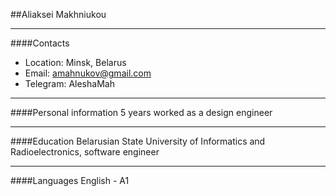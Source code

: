 ##Aliaksei Makhniukou
***
####Contacts
- Location: Minsk, Belarus
- Email: amahnukov@gmail.com
- Telegram: AleshaMah
***
####Personal information
5 years worked as a design engineer
***
####Education
Belarusian State University of Informatics and Radioelectronics, software engineer
***
####Languages
English - A1
